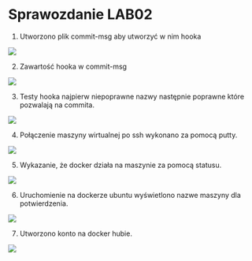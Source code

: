 # Sprawozdanie LAB02
1. Utworzono plik commit-msg aby utworzyć w nim hooka

![](https://github.com/InzynieriaOprogramowaniaAGH/MDO2022_S/blob/AP401673/AP401673/lab02/utworzenie%20commit-msg.png)

2. Zawartość hooka w commit-msg

![](https://github.com/InzynieriaOprogramowaniaAGH/MDO2022_S/blob/AP401673/AP401673/lab02/commit-msg.png)

3. Testy hooka najpierw niepoprawne nazwy następnie poprawne które pozwalają na commita.

![](https://github.com/InzynieriaOprogramowaniaAGH/MDO2022_S/blob/AP401673/AP401673/lab02/hook.png)

4. Połączenie maszyny wirtualnej po ssh wykonano za pomocą putty.

![](https://github.com/InzynieriaOprogramowaniaAGH/MDO2022_S/blob/AP401673/AP401673/lab02/ssh%20laczenie.png)

5. Wykazanie, że docker działa na maszynie za pomocą statusu.

![](https://github.com/InzynieriaOprogramowaniaAGH/MDO2022_S/blob/AP401673/AP401673/lab02/docker%20dziala%20z%20definicji.png)

6. Uruchomienie na dockerze ubuntu wyświetlono nazwe maszyny dla potwierdzenia.

![](https://github.com/InzynieriaOprogramowaniaAGH/MDO2022_S/blob/AP401673/AP401673/lab02/uruchomienie%20ubuntu%20z%20dockera.png)

7. Utworzono konto na docker hubie.

![](https://github.com/InzynieriaOprogramowaniaAGH/MDO2022_S/blob/AP401673/AP401673/lab02/docker%20hub%20konto.png)
